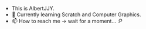 - This is AlbertJJY.
- 🌱 Currently learning Scratch and Computer Graphics.
- 📫 How to reach me → wait for a moment... :P
